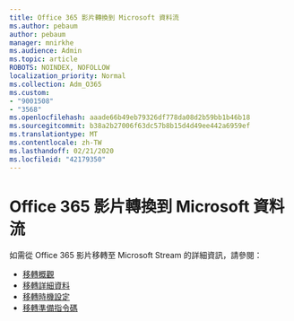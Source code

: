 ```yaml
---
title: Office 365 影片轉換到 Microsoft 資料流
ms.author: pebaum
author: pebaum
manager: mnirkhe
ms.audience: Admin
ms.topic: article
ROBOTS: NOINDEX, NOFOLLOW
localization_priority: Normal
ms.collection: Adm_O365
ms.custom:
- "9001508"
- "3568"
ms.openlocfilehash: aaade66b49eb79326df778da08d2b59bb1b46b18
ms.sourcegitcommit: b38a2b27006f63dc57b8b15d4d49ee442a6959ef
ms.translationtype: MT
ms.contentlocale: zh-TW
ms.lasthandoff: 02/21/2020
ms.locfileid: "42179350"
---
```

# <a name="office-365-video-transition-to-microsoft-stream"></a>Office 365 影片轉換到 Microsoft 資料流

如需從 Office 365 影片移轉至 Microsoft Stream 的詳細資訊，請參閱：

- [移轉概觀](https://docs.microsoft.com/en-us/stream/migrate-from-office-365)
- [移轉詳細資料](https://docs.microsoft.com/en-us/stream/migration-experience)
- [移轉時機設定](https://docs.microsoft.com/en-us/stream/migration-o365video-timing-setting)
- [移轉準備指令碼](https://docs.microsoft.com/en-us/stream/migration-o365video-prep)
